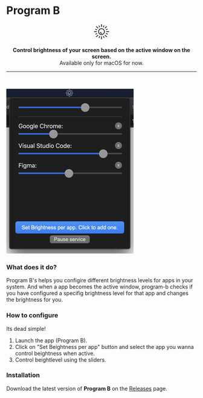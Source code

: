 # Program B
<p align="center">
  <img height="40px" src="screenshots/program-b-black.png" alt="brightness icon"/>
  <br><br>
  <b>Control brightness of your screen based on the active window on the screen.</b><br>
  Available only for macOS for now.
</p>

------
<br>

![brightness icon](screenshots/program-b.png "Program B")

### What does it do?
Program B's helps you configire different brightness levels for apps in your system. And when a app becomes the active window, program-b checks if you have configured a specifig brightness level for that app and changes the brightness for you.

### How to configure
Its dead simple!
1. Launch the app (Program B).
2. Click on "Set Beightness per app" button and select the app you wanna control beightness when active.
3. Control beightlevel using the sliders.

### Installation
Download the latest version of **Program B** on the [Releases](https://github.com/MalayaliRobz/Program-B/releases) page.


